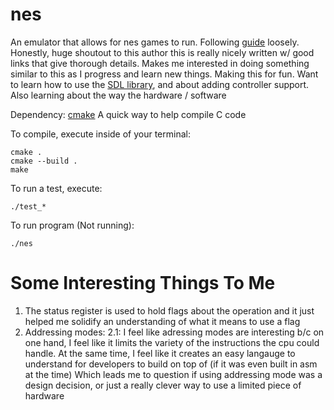 # nes
An emulator that allows for nes games to run. Following [guide](https://bugzmanov.github.io/nes_ebook/chapter_1.html) loosely.
  Honestly, huge shoutout to this author this is really nicely written w/ good links that give thorough details. Makes me interested in doing something
  similar to this as I progress and learn new things.
Making this for fun. Want to learn how to use the [SDL library](https://www.libsdl.org), and about adding controller support.
Also learning about the way the hardware / software



Dependency: [cmake](https://cmake.org/install/)
  A quick way to help compile C code
  
To compile, execute inside of your terminal:
```
cmake .
cmake --build .
make
```

To run a test, execute:
```
./test_*
```

To run program (Not running):
```
./nes
```

# Some Interesting Things To Me
1. The status register is used to hold flags about the operation and it just helped me solidify an understanding of what it means to use a flag
2. Addressing modes:
  2.1: I feel like adressing modes are interesting b/c on one hand, I feel like it limits the variety of the instructions the cpu could handle.
  At the same time, I feel like it creates an easy langauge to understand for developers to build on top of (if it was even built in asm at the time)
    Which leads me to question if using addressing mode was a design decision, or just a really clever way to use a limited piece of hardware
